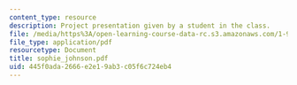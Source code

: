 ```yaml
---
content_type: resource
description: Project presentation given by a student in the class.
file: /media/https%3A/open-learning-course-data-rc.s3.amazonaws.com/1-964-design-for-sustainability-fall-2006/445f0ada2666e2e19ab3c05f6c724eb4_sophie_johnson.pdf
file_type: application/pdf
resourcetype: Document
title: sophie_johnson.pdf
uid: 445f0ada-2666-e2e1-9ab3-c05f6c724eb4
---
```

